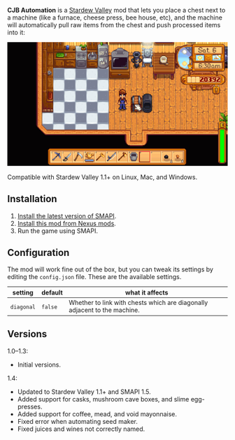 ﻿**CJB Automation** is a [Stardew Valley](http://stardewvalley.net/) mod that lets you place a chest
next to a machine (like a furnace, cheese press, bee house, etc), and the machine will
automatically pull raw items from the chest and push processed items into it:

![](screenshot.gif)

Compatible with Stardew Valley 1.1+ on Linux, Mac, and Windows.

## Installation
1. [Install the latest version of SMAPI](https://github.com/Pathoschild/SMAPI/releases).
2. [Install this mod from Nexus mods](http://www.nexusmods.com/stardewvalley/mods/211).
3. Run the game using SMAPI.

## Configuration
The mod will work fine out of the box, but you can tweak its settings by editing the `config.json`
file. These are the available settings.

setting | default | what it affects
------- | ------- | ---------------
`diagonal` | `false` | Whether to link with chests which are diagonally adjacent to the machine.

## Versions
1.0–1.3:
* Initial versions.

1.4:
* Updated to Stardew Valley 1.1+ and SMAPI 1.5.
* Added support for casks, mushroom cave boxes, and slime egg-presses.
* Added support for coffee, mead, and void mayonnaise.
* Fixed error when automating seed maker.
* Fixed juices and wines not correctly named.
